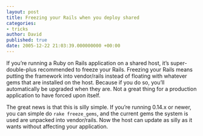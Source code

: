 ```yaml
---
layout: post
title: Freezing your Rails when you deploy shared
categories:
- tricks
author: David
published: true
date: 2005-12-22 21:03:39.000000000 +00:00
---
```

<p>If you&#8217;re running a Ruby on Rails application on a shared host, it&#8217;s super-double-plus recommended to freeze your Rails. Freezing your Rails means putting the framework into vendor/rails instead of floating with whatever gems that are installed on the host. Because if you do so, you&#8217;ll automatically be upgraded when they are. Not a great thing for a production application to have forced upon itself.</p>
<p>The great news is that this is silly simple. If you&#8217;re running 0.14.x or newer, you can simple do <code>rake freeze_gems</code>, and the current gems the system is used are unpacked into vendor/rails. Now the host can update as silly as it wants without affecting your application.</p>